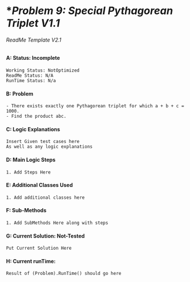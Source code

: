 # **Problem 9: Special Pythagorean Triplet V1.1*
###### ReadMe Template V2.1


#### A: Status: Incomplete
    Working Status: NotOptimized
    ReadMe Status: N/A
    RunTime Status: N/a

#### B: Problem
    - There exists exactly one Pythagorean triplet for which a + b + c = 1000.
    - Find the product abc.

#### C: Logic Explanations
    Insert Given test cases here
    As well as any logic explanations

#### D: Main Logic Steps
    1. Add Steps Here

#### E: Additional Classes Used
    1. Add additional classes here 

#### F: Sub-Methods
    1. Add SubMethods Here along with steps

#### G: Current Solution: Not-Tested
    Put Current Solution Here

#### H: Current runTime:
    Result of (Problem).RunTime() should go here

